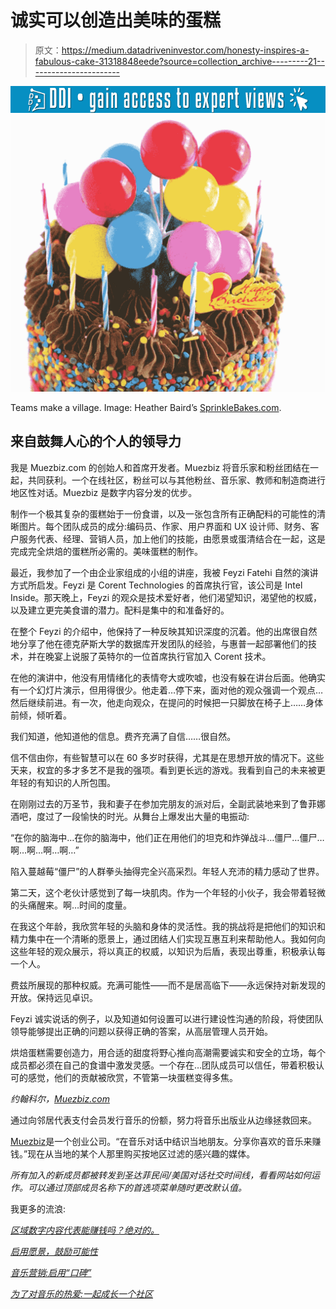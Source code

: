 # 诚实可以创造出美味的蛋糕

> 原文：<https://medium.datadriveninvestor.com/honesty-inspires-a-fabulous-cake-31318848eede?source=collection_archive---------21----------------------->

[![](img/36b6902b401a6e241e139d57cef7b932.png)](http://www.track.datadriveninvestor.com/1126A)![](img/57fc8f7ed0573fdc689735201ec65d97.png)

Teams make a village. Image: Heather Baird’s [SprinkleBakes.com](http://www.sprinklebakes.com).

## 来自鼓舞人心的个人的领导力

我是 Muezbiz.com 的创始人和首席开发者。Muezbiz 将音乐家和粉丝团结在一起，共同获利。一个在线社区，粉丝可以与其他粉丝、音乐家、教师和制造商进行地区性对话。Muezbiz 是数字内容分发的优步。

制作一个极其复杂的蛋糕始于一份食谱，以及一张包含所有正确配料的可能性的清晰图片。每个团队成员的成分:编码员、作家、用户界面和 UX 设计师、财务、客户服务代表、经理、营销人员，加上他们的技能，由愿景或蛋清结合在一起，这是完成完全烘焙的蛋糕所必需的。美味蛋糕的制作。

最近，我参加了一个由企业家组成的小组的讲座，我被 Feyzi Fatehi 自然的演讲方式所启发。Feyzi 是 Corent Technologies 的首席执行官，该公司是 Intel Inside。那天晚上，Feyzi 的观众是技术爱好者，他们渴望知识，渴望他的权威，以及建立更完美食谱的潜力。配料是集中的和准备好的。

在整个 Feyzi 的介绍中，他保持了一种反映其知识深度的沉着。他的出席很自然地分享了他在德克萨斯大学的数据库开发团队的经验，与惠普一起部署他们的技术，并在晚宴上说服了英特尔的一位首席执行官加入 Corent 技术。

在他的演讲中，他没有用情绪化的表情夸大或吹嘘，也没有躲在讲台后面。他确实有一个幻灯片演示，但用得很少。他走着…停下来，面对他的观众强调一个观点…然后继续前进。有一次，他走向观众，在提问的时候把一只脚放在椅子上……身体前倾，倾听着。

我们知道，他知道他的信息。费齐充满了自信……很自然。

信不信由你，有些智慧可以在 60 多岁时获得，尤其是在思想开放的情况下。这些天来，权宜的多才多艺不是我的强项。看到更长远的游戏。我看到自己的未来被更年轻的有知识的人所包围。

在刚刚过去的万圣节，我和妻子在参加完朋友的派对后，全副武装地来到了鲁菲娜酒吧，度过了一段愉快的时光。从舞台上爆发出大量的电振动:

“在你的脑海中…在你的脑海中，他们正在用他们的坦克和炸弹战斗…僵尸…僵尸…啊…啊…啊…啊…”

陷入蔓越莓“僵尸”的人群拳头抽得完全兴高采烈。年轻人充沛的精力感动了世界。

第二天，这个老伙计感觉到了每一块肌肉。作为一个年轻的小伙子，我会带着轻微的头痛醒来。啊…时间的度量。

在我这个年龄，我欣赏年轻的头脑和身体的灵活性。我的挑战将是把他们的知识和精力集中在一个清晰的愿景上，通过团结人们实现互惠互利来帮助他人。我如何向这些年轻的观众展示，将以真正的权威，以知识为后盾，表现出尊重，积极承认每一个人。

费兹所展现的那种权威。充满可能性——而不是居高临下——永远保持对新发现的开放。保持远见卓识。

Feyzi 诚实说话的例子，以及知道如何设置可以进行建设性沟通的阶段，将使团队领导能够提出正确的问题以获得正确的答案，从高层管理人员开始。

烘焙蛋糕需要创造力，用合适的甜度将野心推向高潮需要诚实和安全的立场，每个成员都必须在自己的食谱中激发灵感。一个存在…团队成员可以信任，带着积极认可的感觉，他们的贡献被欣赏，不管第一块蛋糕变得多焦。

*约翰科尔，*[*Muezbiz.com*](http://muezbiz.com/)

通过向邻居代表支付会员发行音乐的份额，努力将音乐出版业从边缘拯救回来。

[Muezbiz](https://www.muezbiz.com)是一个创业公司。“在音乐对话中结识当地朋友。分享你喜欢的音乐来赚钱。”现在从当地的某个人那里购买按地区过滤的感兴趣的媒体。

*所有加入的新成员都被转发到圣达菲民间/美国对话社交时间线，看看网站如何运作。可以通过顶部成员名称下的首选项菜单随时更改默认值。*

我更多的流浪:

[*区域数字内容代表能赚钱吗？绝对的。*](https://medium.com/datadriveninvestor/can-regional-digital-content-reps-make-money-absolutely-5df3460e9b20)

[*启用愿景，鼓励可能性*](https://medium.com/datadriveninvestor/enabling-visions-encouraging-possibility-2171356fd2d7)

[*音乐营销:启用“口碑”*](https://medium.com/@john_cole/music-marketing-enabling-word-of-mouth-7f3451c845da)

[*为了对音乐的热爱:一起成长一个社区*](https://medium.com/@john_cole/for-the-love-of-music-growing-a-community-together-b4773e33bc43)